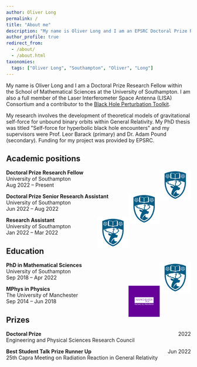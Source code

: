 ```yaml
---
author: Oliver Long
permalink: /
title: "About me"
description: "My name is Oliver Long and I am an EPSRC Doctoral Prize Research Fellow within the School of Mathematical Sciences at the University of Southampton."
author_profile: true
redirect_from: 
  - /about/
  - /about.html
taxonomies:
  tags: ["Oliver Long", "Southampton", "Oliver", "Long"]
---
```


My name is Oliver Long and I am a Doctoral Prize Research Fellow within the School of Mathematical Sciences at the University of Southampton. I am also a full member of the Laser Interferometer Space Antenna (LISA) Consortium and a contributor to the [Black Hole Perturbation Toolkit](https://bhptoolkit.org/).

My research involves the development of theoretical models of gravitational self-force for unbound binary orbits within General Relativity. My PhD thesis was titled "Self-force for hyperbolic black hole encounters" and my supervisors were Prof. Leor Barack (primary) and Dr. Adam Pound (secondary). Funding for my project was provided by EPSRC.

Academic positions
-----

<!---
<div>
  <img style="float:right" width="85" height="85" src="/images/AEI.png"> 
  <div style="float:left">
    <b>Postdoctoral Researcher</b> <br>
    Max Plank Institute for Gravitational Physics (Albert Einstein Institute)<br>
    Nov 2022 – Present
  </div>
</div>

<br> <br> <br>
-->

<div>
  <img style="float:right" width="85" height="85" src="/images/soton.png"> 
  <div style="float:left">
    <b>Doctoral Prize Research Fellow</b> <br>
    University of Southampton<br>
    Aug 2022 – Present
  </div>
</div>

<br> <br> <br>

<div>
  <img style="float:right" width="85" height="85" src="/images/soton.png"> 
  <div style="float:left">
    <b>Doctoral Prize Senior Research Assistant</b> <br>
    University of Southampton<br>
    Jun 2022 – Aug 2022
  </div>
</div>

<br> <br> <br>

<div>
  <img style="float:right" width="85" height="85" src="/images/soton.png"> 
  <div style="float:left">
    <b>Research Assistant</b> <br>
    University of Southampton <br>
    Jan 2022 – Mar 2022
  </div>
</div>

<br> <br> <br>

Education
-----

<div>
  <img style="float:right" width="85" height="85" src="/images/soton.png"> 
  <div style="float:left">
    <b>PhD in Mathematical Sciences</b> <br>
    University of Southampton<br>
    Sep 2018 – Apr 2022
  </div>
</div>

<br> <br> <br>

<div>
  <img style="float:right" width="85" height="85" src="/images/manc.png"> 
  <div style="float:left">
    <b>MPhys in Physics</b> <br>
    The University of Manchester <br>
    Sep 2014 – Jun 2018
  </div>
</div>

<br> <br> <br>

Prizes
-----

<p style="text-align:left;">
    <b>Doctoral Prize</b>
    <span style="float:right;">
        2022
    </span><br>
    Engineering and Physical Sciences Research Council
</p>

<p style="text-align:left;">
    <b>Best Student Talk Prize Runner Up</b>
    <span style="float:right;">
        Jun 2022
    </span> <br>
     25th Capra Meeting on Radiation Reaction in General Relativity
</p>